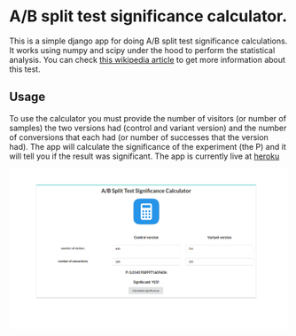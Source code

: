 # A/B split test significance calculator.
This is a simple django app for doing A/B split test significance
calculations. It works using numpy and scipy under the hood to perform
the statistical analysis. You can check [this wikipedia article](https://en.wikipedia.org/wiki/A/B_testing)
to get more information about this test.


## Usage
To use the calculator you must provide the number of visitors (or number of samples)
the two versions had (control and variant version) and the number of
conversions that each had (or number of successes that the version had).
The app will calculate the significance of the experiment (the P) and it
will tell you if the result was significant. The app is currently live
at [heroku](https://a-b-test-calculator.herokuapp.com/)

![Image of the calculator](calculator.png)
